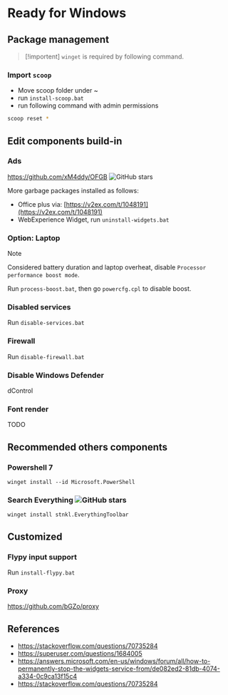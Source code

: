 # Ready for Windows
## Package management
>[!importent] 
`winget` is required by following command.

### Import `scoop`
* Move scoop folder under ~
* run `install-scoop.bat`
* run following command with admin permissions
```bash
scoop reset *
```


## Edit components build-in
### Ads
https://github.com/xM4ddy/OFGB  ![GitHub stars](https://img.shields.io/github/stars/xM4ddy/OFGB)

More garbage packages installed as follows:  
- Office plus via: [https://v2ex.com/t/1048191](https://v2ex.com/t/1048191)  
- WebExperience Widget, run `uninstall-widgets.bat`

### Option: Laptop 
>[!NOTE]
Considered battery duration and laptop overheat, disable `Processor performance boost mode`.

Run <code>process-boost.bat</code>, then go `powercfg.cpl` to disable boost.

### Disabled services
Run `disable-services.bat`

### Firewall
Run `disable-firewall.bat`

### Disable Windows Defender
dControl

### Font render
TODO


## Recommended others components
### Powershell 7
```shell
winget install --id Microsoft.PowerShell
```

### Search Everything ![GitHub stars](https://img.shields.io/github/stars/srwi/EverythingToolbar)
```shell
winget install stnkl.EverythingToolbar
```

## Customized
### Flypy input support 
Run `install-flypy.bat`

### Proxy
https://github.com/bGZo/proxy


## References
* https://stackoverflow.com/questions/70735284
* https://superuser.com/questions/1684005
* https://answers.microsoft.com/en-us/windows/forum/all/how-to-permanently-stop-the-widgets-service-from/de082ed2-81db-4074-a334-0c9ca13f15c4
* https://stackoverflow.com/questions/70735284
